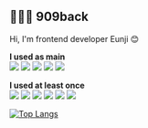 ## 👩🏻‍💻 909back 

Hi, I'm frontend developer Eunji 😊

**I used as main**<br/>
<img src="https://img.shields.io/badge/JavaScript-F7DF1E?style=flat-square&logo=JavaScript&logoColor=white"/> <img src="https://img.shields.io/badge/TypeScript-3178C6?style=flat-square&logo=TypeScript&logoColor=white"/> <img src="https://img.shields.io/badge/React-61DAFB?style=flat-square&logo=React&logoColor=white"/> <img src="https://img.shields.io/badge/Sass-CC6699?style=flat-square&logo=Sass&logoColor=white"/>  <img src="https://img.shields.io/badge/Next.js-000000?style=flat-square&logo=Next.js&logoColor=white"/> 


**I used at least once**<br/>
<img src="https://img.shields.io/badge/ReactNative-61DAFB?style=flat-square&logo=React&logoColor=white"/> <img src="https://img.shields.io/badge/NodeJS-339933?style=flat-square&logo=Node.js&logoColor=white"/> <img src="https://img.shields.io/badge/NestJS-E0234E?style=flat-square&logo=nestjs&logoColor=white"/>  <img src="https://img.shields.io/badge/Styled%20Components-DB7093?style=flat-square&logo=styled-components&logoColor=white"/> <img src="https://img.shields.io/badge/Flutter-02569B?style=flat-square&logo=flutter&logoColor=white"/>
<img src="https://img.shields.io/badge/Go-00ADD8?style=flat-square&logo=Go&logoColor=white"/>

[![Top Langs](https://github-readme-stats.vercel.app/api/top-langs/?username=909back&layout=compact)](https://github.com/anuraghazra/github-readme-stats)

